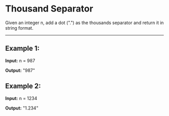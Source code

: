 # Thousand Separator

Given an integer n, add a dot (".") as the thousands separator and return it in string format.

---

## Example 1:

**Input:** n = 987

**Output:** "987"


## Example 2:

**Input:** n = 1234

**Output:** "1.234"
 